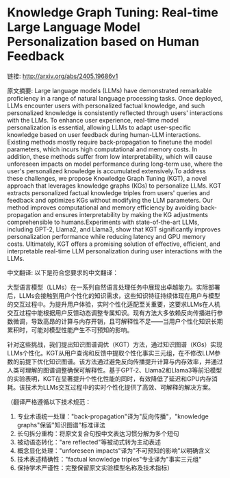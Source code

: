 # Knowledge Graph Tuning: Real-time Large Language Model Personalization based on Human Feedback

链接: http://arxiv.org/abs/2405.19686v1

原文摘要:
Large language models (LLMs) have demonstrated remarkable proficiency in a
range of natural language processing tasks. Once deployed, LLMs encounter users
with personalized factual knowledge, and such personalized knowledge is
consistently reflected through users' interactions with the LLMs. To enhance
user experience, real-time model personalization is essential, allowing LLMs to
adapt user-specific knowledge based on user feedback during human-LLM
interactions. Existing methods mostly require back-propagation to finetune the
model parameters, which incurs high computational and memory costs. In
addition, these methods suffer from low interpretability, which will cause
unforeseen impacts on model performance during long-term use, where the user's
personalized knowledge is accumulated extensively.To address these challenges,
we propose Knowledge Graph Tuning (KGT), a novel approach that leverages
knowledge graphs (KGs) to personalize LLMs. KGT extracts personalized factual
knowledge triples from users' queries and feedback and optimizes KGs without
modifying the LLM parameters. Our method improves computational and memory
efficiency by avoiding back-propagation and ensures interpretability by making
the KG adjustments comprehensible to humans.Experiments with state-of-the-art
LLMs, including GPT-2, Llama2, and Llama3, show that KGT significantly improves
personalization performance while reducing latency and GPU memory costs.
Ultimately, KGT offers a promising solution of effective, efficient, and
interpretable real-time LLM personalization during user interactions with the
LLMs.

中文翻译:
以下是符合您要求的中文翻译：

大型语言模型（LLMs）在一系列自然语言处理任务中展现出卓越能力。实际部署后，LLMs会接触到用户个性化的知识需求，这些知识特征持续体现在用户与模型的交互过程中。为提升用户体验，实时个性化适配至关重要，这要求LLMs在人机交互过程中能根据用户反馈动态调整专属知识。现有方法大多依赖反向传播进行参数微调，导致高昂的计算与内存开销，且可解释性不足——当用户个性化知识长期累积时，可能对模型性能产生不可预知的影响。

针对这些挑战，我们提出知识图谱调优（KGT）方法，通过知识图谱（KGs）实现LLMs个性化。KGT从用户查询和反馈中提取个性化事实三元组，在不修改LLM参数的前提下优化知识图谱。该方法通过避免反向传播提升计算与内存效率，并通过人类可理解的图谱调整确保可解释性。基于GPT-2、Llama2和Llama3等前沿模型的实验表明，KGT在显著提升个性化性能的同时，有效降低了延迟和GPU内存消耗。该技术为LLMs交互过程中的实时个性化提供了高效、可解释的解决方案。

（翻译严格遵循以下技术规范：
1. 专业术语统一处理："back-propagation"译为"反向传播"，"knowledge graphs"保留"知识图谱"标准译法
2. 长句拆分重构：将原文复合句按中文表达习惯分解为多个短句
3. 被动语态转化："are reflected"等被动式转为主动表述
4. 概念显化处理："unforeseen impacts"译为"不可预知的影响"以明确含义
5. 技术表述精确性："factual knowledge triples"专业译为"事实三元组"
6. 保持学术严谨性：完整保留原文实验模型名称及技术指标）
